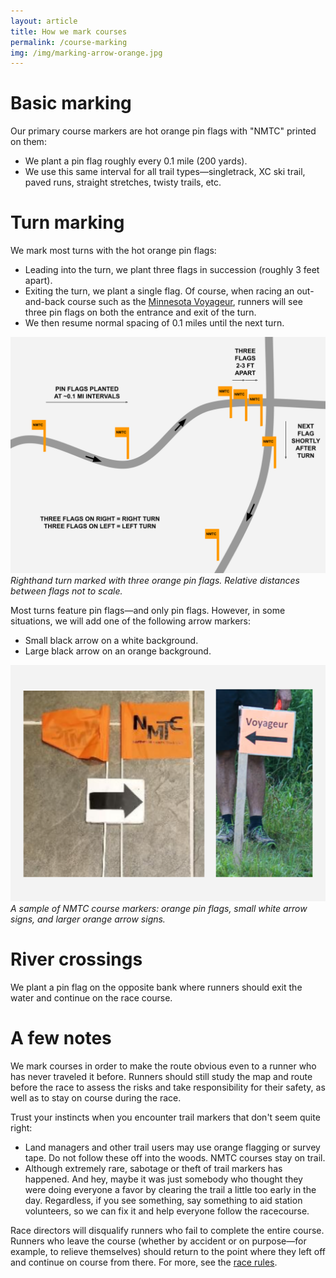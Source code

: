 ```yaml
---
layout: article
title: How we mark courses  
permalink: /course-marking
img: /img/marking-arrow-orange.jpg
---
```


# Basic marking

Our primary course markers are hot orange pin flags with "NMTC" printed on them:  

* We plant a pin flag roughly every 0.1 mile (200 yards).
* We use this same interval for all trail types—singletrack, XC ski trail, paved runs, straight stretches, twisty trails, etc.

# Turn marking

We mark most turns with the hot orange pin flags:

* Leading into the turn, we plant three flags in succession (roughly 3 feet apart).
* Exiting the turn, we plant a single flag. Of course, when racing an out-and-back course such as the [Minnesota Voyageur](/voyageur), runners will see three pin flags on both the entrance and exit of the turn.
* We then resume normal spacing of 0.1 miles until the next turn.

![NMTC default course marking](/img/course-marking/default-marking.svg "NMTC default course marking")
*Righthand turn marked with three orange pin flags. Relative distances between flags not to scale.*

Most turns feature pin flags—and only pin flags. However, in some situations, we will add one of the following arrow markers:

* Small black arrow on a white background.
* Large black arrow on an orange background.

![NMTC arrow signs](/img/course-marking/arrow-signs.png "NMTC arrow signs")
*A sample of NMTC course markers: orange pin flags, small white arrow signs, and larger orange arrow signs.*

# River crossings

We plant a pin flag on the opposite bank where runners should exit the water and continue on the race course.

# A few notes

We mark courses in order to make the route obvious even to a runner who has never traveled it before. Runners should still study the map and route before the race to assess the risks and take responsibility for their safety, as well as to stay on course during the race.

Trust your instincts when you encounter trail markers that don't seem quite right:

* Land managers and other trail users may use orange flagging or survey tape. Do not follow these off into the woods. NMTC courses stay on trail.
* Although extremely rare, sabotage or theft of trail markers has happened. And hey, maybe it was just somebody who thought they were doing everyone a favor by clearing the trail a little too early in the day. Regardless, if you see something, say something to aid station volunteers, so we can fix it and help everyone follow the racecourse.

Race directors will disqualify runners who fail to complete the entire course. Runners who leave the course (whether by accident or on purpose—for example, to relieve themselves) should return to the point where they left off and continue on course from there. For more, see the [race rules](/rules).

